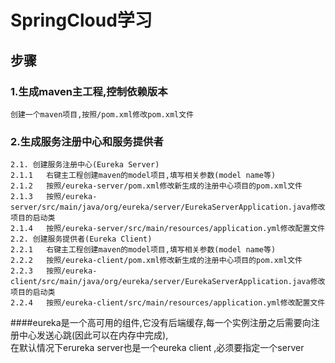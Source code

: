# SpringCloud学习

## 步骤
### 1.生成maven主工程,控制依赖版本
	创建一个maven项目,按照/pom.xml修改pom.xml文件
### 2.生成服务注册中心和服务提供者
	2.1. 创建服务注册中心(Eureka Server)
	2.1.1	右键主工程创建maven的model项目,填写相关参数(model name等)
	2.1.2	按照/eureka-server/pom.xml修改新生成的注册中心项目的pom.xml文件
	2.1.3	按照/eureka-server/src/main/java/org/eureka/server/EurekaServerApplication.java修改项目的启动类
	2.1.4	按照/eureka-server/src/main/resources/application.yml修改配置文件
	2.2. 创建服务提供者(Eureka Client)
	2.2.1	右键主工程创建maven的model项目,填写相关参数(model name等)
	2.2.2	按照/eureka-client/pom.xml修改新生成的注册中心项目的pom.xml文件
	2.2.3	按照/eureka-client/src/main/java/org/eureka/server/EurekaServerApplication.java修改项目的启动类
	2.2.4	按照/eureka-client/src/main/resources/application.yml修改配置文件
####eureka是一个高可用的组件,它没有后端缓存,每一个实例注册之后需要向注册中心发送心跳(因此可以在内存中完成),<br>在默认情况下erureka server也是一个eureka client ,必须要指定一个server

